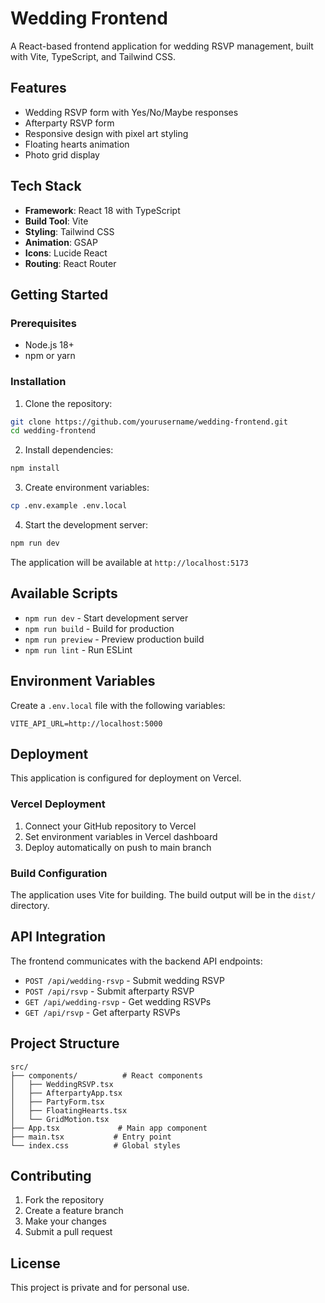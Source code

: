 # Wedding Frontend

A React-based frontend application for wedding RSVP management, built with Vite, TypeScript, and Tailwind CSS.

## Features

- Wedding RSVP form with Yes/No/Maybe responses
- Afterparty RSVP form
- Responsive design with pixel art styling
- Floating hearts animation
- Photo grid display

## Tech Stack

- **Framework**: React 18 with TypeScript
- **Build Tool**: Vite
- **Styling**: Tailwind CSS
- **Animation**: GSAP
- **Icons**: Lucide React
- **Routing**: React Router

## Getting Started

### Prerequisites

- Node.js 18+ 
- npm or yarn

### Installation

1. Clone the repository:
```bash
git clone https://github.com/yourusername/wedding-frontend.git
cd wedding-frontend
```

2. Install dependencies:
```bash
npm install
```

3. Create environment variables:
```bash
cp .env.example .env.local
```

4. Start the development server:
```bash
npm run dev
```

The application will be available at `http://localhost:5173`

## Available Scripts

- `npm run dev` - Start development server
- `npm run build` - Build for production
- `npm run preview` - Preview production build
- `npm run lint` - Run ESLint

## Environment Variables

Create a `.env.local` file with the following variables:

```env
VITE_API_URL=http://localhost:5000
```

## Deployment

This application is configured for deployment on Vercel.

### Vercel Deployment

1. Connect your GitHub repository to Vercel
2. Set environment variables in Vercel dashboard
3. Deploy automatically on push to main branch

### Build Configuration

The application uses Vite for building. The build output will be in the `dist/` directory.

## API Integration

The frontend communicates with the backend API endpoints:

- `POST /api/wedding-rsvp` - Submit wedding RSVP
- `POST /api/rsvp` - Submit afterparty RSVP
- `GET /api/wedding-rsvp` - Get wedding RSVPs
- `GET /api/rsvp` - Get afterparty RSVPs

## Project Structure

```
src/
├── components/          # React components
│   ├── WeddingRSVP.tsx
│   ├── AfterpartyApp.tsx
│   ├── PartyForm.tsx
│   ├── FloatingHearts.tsx
│   └── GridMotion.tsx
├── App.tsx             # Main app component
├── main.tsx           # Entry point
└── index.css          # Global styles
```

## Contributing

1. Fork the repository
2. Create a feature branch
3. Make your changes
4. Submit a pull request

## License

This project is private and for personal use. 